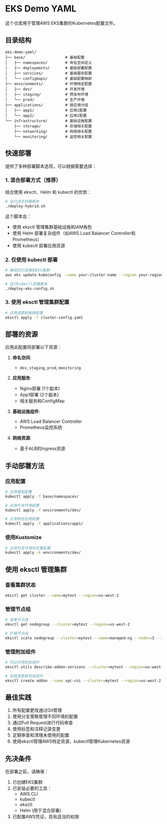 # EKS Demo YAML

这个仓库用于管理AWS EKS集群的Kubernetes配置文件。

## 目录结构

```
eks-demo-yaml/
├── base/                  # 基础配置
│   ├── namespaces/        # 命名空间定义
│   ├── deployments/       # 基础部署配置
│   ├── services/          # 基础服务配置
│   └── configmaps/        # 基础配置映射
├── environments/          # 环境特定配置
│   ├── dev/               # 开发环境
│   ├── staging/           # 预发布环境
│   └── prod/              # 生产环境
├── applications/          # 按应用分组
│   ├── app1/              # 应用1配置
│   └── app2/              # 应用2配置
└── infrastructure/        # 基础设施配置
    ├── storage/           # 存储相关配置
    ├── networking/        # 网络相关配置
    └── monitoring/        # 监控相关配置
```

## 快速部署

提供了多种部署脚本选项，可以根据需要选择：

### 1. 混合部署方式（推荐）

结合使用 eksctl、Helm 和 kubectl 的优势：

```bash
# 运行混合部署脚本
./deploy-hybrid.sh
```

这个脚本会：
- 使用 eksctl 管理集群基础设施和IAM角色
- 使用 Helm 部署复杂组件（如AWS Load Balancer Controller和Prometheus）
- 使用 kubectl 部署应用资源

### 2. 仅使用 kubectl 部署

```bash
# 确保您已连接到EKS集群
aws eks update-kubeconfig --name your-cluster-name --region your-region

# 运行kubectl部署脚本
./deploy-eks-config.sh
```

### 3. 使用 eksctl 管理集群配置

```bash
# 应用或更新集群配置
eksctl apply -f cluster-config.yaml
```

## 部署的资源

应用此配置将部署以下资源：

1. **命名空间**:
   - `dev`, `staging`, `prod`, `monitoring`

2. **应用服务**:
   - Nginx部署 (1个副本)
   - App1部署 (2个副本)
   - 相关服务和ConfigMap

3. **基础设施组件**:
   - AWS Load Balancer Controller
   - Prometheus监控系统

4. **网络资源**:
   - 基于ALB的Ingress资源

## 手动部署方法

### 应用配置

```bash
# 应用基础配置
kubectl apply -f base/namespaces/

# 应用开发环境配置
kubectl apply -f environments/dev/

# 应用特定应用配置
kubectl apply -f applications/app1/
```

### 使用Kustomize

```bash
# 应用开发环境的完整配置
kubectl apply -k environments/dev/
```

## 使用 eksctl 管理集群

### 查看集群状态
```bash
eksctl get cluster --name=mytest --region=us-west-2
```

### 管理节点组
```bash
# 查看节点组
eksctl get nodegroup --cluster=mytest --region=us-west-2

# 扩展节点组
eksctl scale nodegroup --cluster=mytest --name=managed-ng --nodes=3 --region=us-west-2
```

### 管理附加组件
```bash
# 列出可用附加组件
eksctl utils describe-addon-versions --cluster=mytest --region=us-west-2

# 安装或更新附加组件
eksctl create addon --name vpc-cni --cluster=mytest --region=us-west-2
```

## 最佳实践

1. 所有配置更改通过Git管理
2. 使用分支策略管理不同环境的配置
3. 通过Pull Request进行代码审查
4. 使用标签和注释记录变更
5. 定期审查和清理未使用的配置
6. 使用eksctl管理AWS特定资源，kubectl管理Kubernetes资源

## 先决条件

在部署之前，请确保：

1. 已创建EKS集群
2. 已安装必要的工具：
   - AWS CLI
   - kubectl
   - eksctl
   - Helm (用于混合部署)
3. 已配置AWS凭证，具有适当的权限
